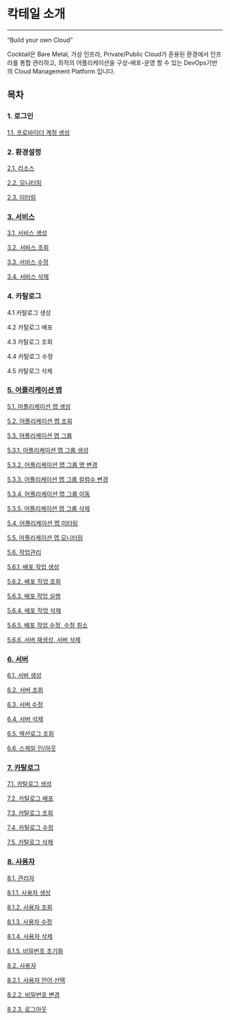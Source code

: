 # 칵테일 소개

---

“Build your own Cloud”

Cocktail은 Bare Metal, 가상 인프라, Private/Public Cloud가 혼용된 환경에서 인프라를 통합 관리하고, 최적의 어플리케이션을 구성-배포-운영 할 수 있는 DevOps기반의 Cloud Management Platform 입니다.

## 목차

### 1. 로그인

[1.1. 프로바이더 계정 생성](/provider/create.md)

### 2. 환경설정

[2.1. 리소스](/provider/create.md)

[2.2. 모니터링](/provider/fetch.md)

[2.3. 미터링](/provider/update.md)

### [3. 서비스](/service.md)

[3.1. 서비스 생성](/service/create.md)

[3.2. 서비스 조회](/service/fetch.md)

[3.3. 서비스 수정](/service/update.md)

[3.4. 서비스 삭제](/service/remove.md)

### 4. 카탈로그

4.1 카탈로그 생성

4.2 카탈로그 배포

4.3 카탈로그 조회

4.4 카탈로그 수정

4.5 카탈로그 삭제

### [5. 어플리케이션 맵](/applicationmap.md)

[5.1. 어플리케이션 맵 생성](/applicationmap/create.md)

[5.2. 어플리케이션 맵 조회](/applicationmap/fetch.md)

[5.3. 어플리케이션 맵 그룹](/applicationmap/group.md)

[5.3.1. 어플리케이션 맵 그룹 생성](/applicationmap/group/create.md)

[5.3.2. 어플리케이션 맵 그룹 명 변경](/applicationmap/group/nameedit.md)

[5.3.3. 어플리케이션 맵 그룹 컬럼수 변경](/applicationmap/group/columnedit.md)

[5.3.4. 어플리케이션 맵 그룹 이동](/applicationmap/group/move.md)

[5.3.5. 어플리케이션 맵 그룹 삭제](/applicationmap/group/remove.md)

[5.4. 어플리케이션 맵 미터링](/applicationmap/metering.md)

[5.5. 어플리케이션 맵 모니터링](/applicationmap/monitoring.md)

[5.6. 작업관리](/applicationmap/job.md)

[5.6.1. 배포 작업 생성](/applicationmap/job/create.md)

[5.6.2. 배포 작업 조회](/applicationmap/job/fetch.md)

[5.6.3. 배포 작업 실행](/applicationmap/job/run.md)

[5.6.4. 배포 작업 삭제](/applicationmap/job/remove.md)

[5.6.5. 배포 작업 수정, 수정 취소](/applicationmap/job/etc.md)

[5.6.6. 서버 재생성, 서버 삭제](/applicationmap/job/etc2.md)

### [6. 서버](/server.md)

[6.1. 서버 생성](/server/create.md)

[6.2. 서버 조회](/server/c11c-bc84-c870-d68c.md)

[6.3. 서버 수정](/server/update.md)

[6.4. 서버 삭제](/server/remove.md)

[6.5. 액션로그 조회](/server/actionlog.md)

[6.6. 스케일 인/아웃](/server/scaleinout.md)

### [7. 카탈로그](/server.md)

[7.1. 카탈로그 생성](/server/create.md)

[7.2. 카탈로그 배포](/server/c11c-bc84-c870-d68c.md)

[7.3. 카탈로그 조회](/server/update.md)

[7.4. 카탈로그 수정](/server/remove.md)

[7.5. 카탈로그 삭제](/server/actionlog.md)

### [8. 사용자](/user.md)

[8.1. 관리자](/user/admin.md)

[8.1.1. 사용자 생성](/user/admin/create.md)

[8.1.2. 사용자 조회](/user/admin/fetch.md)

[8.1.3. 사용자 수정](/user/admin/update.md)

[8.1.4. 사용자 삭제](/user/admin/remove.md)

[8.1.5. 비밀번호 초기화](/user/admin/pwreset.md)

[8.2. 사용자](/user/devops.md)

[8.2.1. 사용자 언어 선택](/user/devops/selectlanguage.md)

[8.2.2. 비밀번호 변경](/user/devops/pwchange.md)

[8.2.3. 로그아웃](/user/devops/logout.md)

